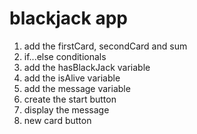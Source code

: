 # blackjack app

1. add the firstCard, secondCard and sum
2. if...else conditionals
3. add the hasBlackJack variable
4. add the isAlive variable
5. add the message variable
6. create the start button
7. display the message
8. new card button

